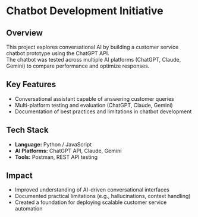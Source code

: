 # Chatbot Development Initiative

## Overview
This project explores conversational AI by building a customer service chatbot prototype using the ChatGPT API.  
The chatbot was tested across multiple AI platforms (ChatGPT, Claude, Gemini) to compare performance and optimize responses.

## Key Features
- Conversational assistant capable of answering customer queries  
- Multi-platform testing and evaluation (ChatGPT, Claude, Gemini)  
- Documentation of best practices and limitations in chatbot development  

## Tech Stack
- **Language:** Python / JavaScript  
- **AI Platforms:** ChatGPT API, Claude, Gemini  
- **Tools:** Postman, REST API testing  

## Impact
- Improved understanding of AI-driven conversational interfaces  
- Documented practical limitations (e.g., hallucinations, context handling)  
- Created a foundation for deploying scalable customer service automation

